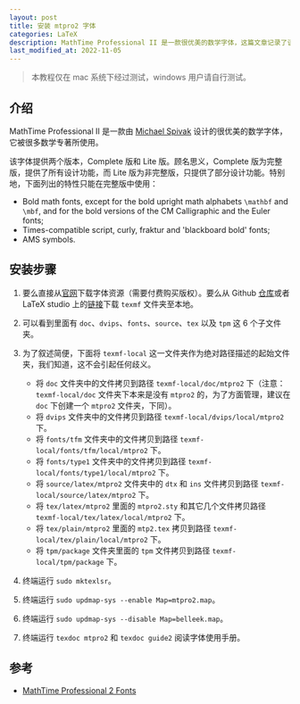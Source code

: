 ```yaml
---
layout: post
title: 安装 mtpro2 字体
categories: LaTeX
description: MathTime Professional II 是一款很优美的数学字体，这篇文章记录了该字体的安装方式。
last_modified_at: 2022-11-05
---
```


> 本教程仅在 mac 系统下经过测试，windows 用户请自行测试。

## 介绍

MathTime Professional II 是一款由 [Michael Spivak](https://en.wikipedia.org/wiki/Michael_Spivak) 设计的很优美的数学字体，它被很多数学专著所使用。

该字体提供两个版本，Complete 版和 Lite 版。顾名思义，Complete 版为完整版，提供了所有设计功能，而 Lite 版为非完整版，只提供了部分设计功能。特别地，下面列出的特性只能在完整版中使用：
+ Bold math fonts, except for the bold upright math alphabets `\mathbf` and `\mbf`, and for the bold versions of the CM Calligraphic and the Euler fonts;
+ Times-compatible script, curly, fraktur and 'blackboard bold' fonts;
+ AMS symbols.

## 安装步骤

1. 要么直接从[官网](https://www.pctex.com/mtpro2.html)下载字体资源（需要付费购买版权）。要么从 Github [仓库](https://github.com/armeyer/mcs_web/tree/master/macros/mtp2fonts/texmf)或者 LaTeX studio 上的[链接](http://static.latexstudio.net/wp-content/uploads/2013/02/MathTimePro2-fonts.zip)下载 `texmf` 文件夹至本地。
2. 可以看到里面有 `doc`、`dvips`、`fonts`、`source`、`tex` 以及 `tpm` 这 6 个子文件夹。
3. 为了叙述简便，下面将 `texmf-local` 这一文件夹作为绝对路径描述的起始文件夹，我们知道，这不会引起任何歧义。
    + 将 `doc` 文件夹中的文件拷贝到路径 `texmf-local/doc/mtpro2` 下（注意：`texmf-local/doc` 文件夹下本来是没有 `mtpro2` 的，为了方面管理，建议在 `doc` 下创建一个 `mtpro2` 文件夹，下同）。
    + 将 `dvips` 文件夹中的文件拷贝到路径 `texmf-local/dvips/local/mtpro2` 下。
    + 将 `fonts/tfm` 文件夹中的文件拷贝到路径 `texmf-local/fonts/tfm/local/mtpro2` 下。
    + 将 `fonts/type1` 文件夹中的文件拷贝到路径 `texmf-local/fonts/type1/local/mtpro2` 下。
    + 将 `source/latex/mtpro2` 文件夹中的 `dtx` 和 `ins` 文件拷贝到路径 `texmf-local/source/latex/mtpro2` 下。
    + 将 `tex/latex/mtpro2` 里面的 `mtpro2.sty` 和其它几个文件拷贝路径 `texmf-local/tex/latex/local/mtpro2` 下。
    + 将 `tex/plain/mtpro2` 里面的 `mtp2.tex` 拷贝到路径 `texmf-local/tex/plain/local/mtpro2` 下。
    + 将 `tpm/package` 文件夹里面的 `tpm` 文件拷贝到路径 `texmf-local/tpm/package` 下。

4. 终端运行 `sudo mktexlsr`。
5. 终端运行 `sudo updmap-sys --enable Map=mtpro2.map`。
6. 终端运行 `sudo updmap-sys --disable Map=belleek.map`。
7. 终端运行 `texdoc mtpro2` 和 `texdoc guide2` 阅读字体使用手册。

## 参考

+ [MathTime Professional 2 Fonts](https://www.pctex.com/mtpro2.html)
